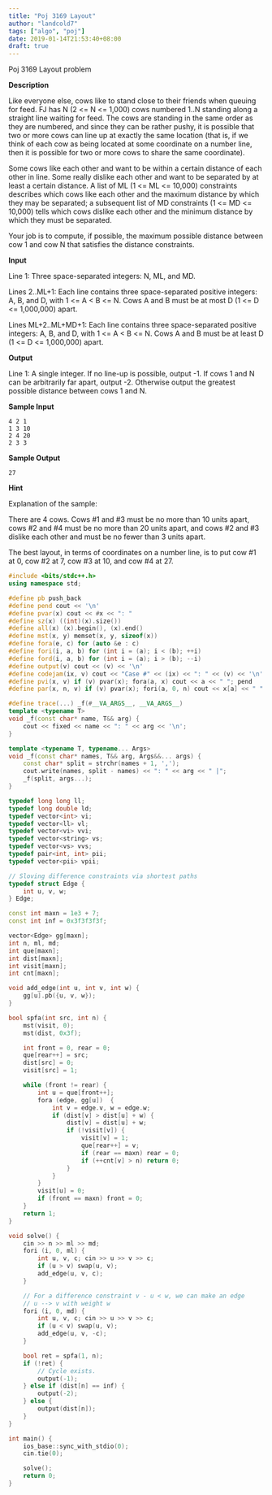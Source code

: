 ```yaml
---
title: "Poj 3169 Layout"
author: "landcold7"
tags: ["algo", "poj"]
date: 2019-01-14T21:53:40+08:00
draft: true
---
```


Poj 3169 Layout problem

<!--more-->

**Description**

Like everyone else, cows like to stand close to their friends when queuing for feed. FJ has N (2 <= N <= 1,000) cows numbered 1..N standing along a straight line waiting for feed. The cows are standing in the same order as they are numbered, and since they can be rather pushy, it is possible that two or more cows can line up at exactly the same location (that is, if we think of each cow as being located at some coordinate on a number line, then it is possible for two or more cows to share the same coordinate).

Some cows like each other and want to be within a certain distance of each other in line. Some really dislike each other and want to be separated by at least a certain distance. A list of ML (1 <= ML <= 10,000) constraints describes which cows like each other and the maximum distance by which they may be separated; a subsequent list of MD constraints (1 <= MD <= 10,000) tells which cows dislike each other and the minimum distance by which they must be separated.

Your job is to compute, if possible, the maximum possible distance between cow 1 and cow N that satisfies the distance constraints.

**Input**

Line 1: Three space-separated integers: N, ML, and MD.

Lines 2..ML+1: Each line contains three space-separated positive integers: A, B, and D, with 1 <= A < B <= N. Cows A and B must be at most D (1 <= D <= 1,000,000) apart.

Lines ML+2..ML+MD+1: Each line contains three space-separated positive integers: A, B, and D, with 1 <= A < B <= N. Cows A and B must be at least D (1 <= D <= 1,000,000) apart.

**Output**

Line 1: A single integer. If no line-up is possible, output -1. If cows 1 and N can be arbitrarily far apart, output -2. Otherwise output the greatest possible distance between cows 1 and N.

**Sample Input**

```
4 2 1
1 3 10
2 4 20
2 3 3
```

**Sample Output**

```
27
```

**Hint**

Explanation of the sample:

There are 4 cows. Cows #1 and #3 must be no more than 10 units apart, cows #2 and #4 must be no more than 20 units apart, and cows #2 and #3 dislike each other and must be no fewer than 3 units apart.

The best layout, in terms of coordinates on a number line, is to put cow #1 at 0, cow #2 at 7, cow #3 at 10, and cow #4 at 27.


```c++
#include <bits/stdc++.h>
using namespace std;

#define pb push_back
#define pend cout << '\n'
#define pvar(x) cout << #x << ": "
#define sz(x) ((int)(x).size())
#define all(x) (x).begin(), (x).end()
#define mst(x, y) memset(x, y, sizeof(x))
#define fora(e, c) for (auto &e : c)
#define fori(i, a, b) for (int i = (a); i < (b); ++i)
#define ford(i, a, b) for (int i = (a); i > (b); --i)
#define output(v) cout << (v) << '\n'
#define codejam(ix, v) cout << "Case #" << (ix) << ": " << (v) << '\n'
#define pvi(x, v) if (v) pvar(x); fora(a, x) cout << a << " "; pend
#define par(x, n, v) if (v) pvar(x); fori(a, 0, n) cout << x[a] << " "; pend

#define trace(...) _f(#__VA_ARGS__, __VA_ARGS__)
template <typename T>
void _f(const char* name, T&& arg) {
    cout << fixed << name << ": " << arg << '\n';
}

template <typename T, typename... Args>
void _f(const char* names, T&& arg, Args&&... args) {
    const char* split = strchr(names + 1, ',');
    cout.write(names, split - names) << ": " << arg << " |";
    _f(split, args...);
}

typedef long long ll;
typedef long double ld;
typedef vector<int> vi;
typedef vector<ll> vl;
typedef vector<vi> vvi;
typedef vector<string> vs;
typedef vector<vs> vvs;
typedef pair<int, int> pii;
typedef vector<pii> vpii;

// Sloving difference constraints via shortest paths
typedef struct Edge {
    int u, v, w;
} Edge;

const int maxn = 1e3 + 7;
const int inf = 0x3f3f3f3f;

vector<Edge> gg[maxn];
int n, ml, md;
int que[maxn];
int dist[maxn];
int visit[maxn];
int cnt[maxn];

void add_edge(int u, int v, int w) {
    gg[u].pb({u, v, w});
}

bool spfa(int src, int n) {
    mst(visit, 0);
    mst(dist, 0x3f);

    int front = 0, rear = 0;
    que[rear++] = src;
    dist[src] = 0;
    visit[src] = 1;

    while (front != rear) {
        int u = que[front++];
        fora (edge, gg[u])  {
            int v = edge.v, w = edge.w;
            if (dist[v] > dist[u] + w) {
                dist[v] = dist[u] + w;
                if (!visit[v]) {
                    visit[v] = 1;
                    que[rear++] = v;
                    if (rear == maxn) rear = 0;
                    if (++cnt[v] > n) return 0;
                }
            }
        }
        visit[u] = 0;
        if (front == maxn) front = 0;
    }
    return 1;
}

void solve() {
    cin >> n >> ml >> md;
    fori (i, 0, ml) {
        int u, v, c; cin >> u >> v >> c;
        if (u > v) swap(u, v);
        add_edge(u, v, c);
    }

    // For a difference constraint v - u < w, we can make an edge
    // u --> v with weight w
    fori (i, 0, md) {
        int u, v, c; cin >> u >> v >> c;
        if (u < v) swap(u, v);
        add_edge(u, v, -c);
    }

    bool ret = spfa(1, n);
    if (!ret) {
        // Cycle exists.
        output(-1);
    } else if (dist[n] == inf) {
        output(-2);
    } else {
        output(dist[n]);
    }
}

int main() {
    ios_base::sync_with_stdio(0);
    cin.tie(0);

    solve();
    return 0;
}
```
